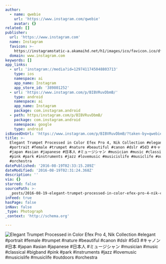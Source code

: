 ```yaml
---
author:
  - name: qwebie
    url: 'https://www.instagram.com/qwebie'
    avatar: {}
related: []
publisher:
  url: 'https://www.instagram.com'
  name: Instagram
  favicon: >-
    https://instagramstatic-a.akamaihd.net/h1/images/ico/favicon.ico/dfa85bb1fd63.ico
  domain: www.instagram.com
keywords: []
app_links:
  - url: 'instagram://media?id=1297411745048803713'
    type: ios
    namespace: ai
    app_name: Instagram
    app_store_id: '389801252'
  - url: 'https://www.instagram.com/p/BIBVRuvDbmB/'
    type: android
    namespace: ai
    app_name: Instagram
    package: com.instagram.android
  - path: https/instagram.com/p/BIBVRuvDbmB/
    package: com.instagram.android
    namespace: google
    type: android
isBasedOnUrl: 'https://www.instagram.com/p/BIBVRuvDbmB/?taken-by=qwebie'
title: >-
  Elegant Trumpet Processed in Color Efex Pro 4, Nik Collection #elegant
  #portrait #female #trumpet #nature #beautiful #canon #dslr #5d3 #キャノン #日本
  #japan #asian #japanese #日本人 #ミュージシャン #musician #music #classical #bigband
  #pink #park #instruments #jazz #lovemusic #musicislife #musiclife #outdoors
  #orchestra
datePublished: '2016-08-19T02:33:15.289Z'
dateModified: '2016-08-19T02:31:24.368Z'
description: ''
via: {}
starred: false
sourcePath: >-
  _posts/2016-08-19-elegant-trumpet-processed-in-color-efex-pro-4-nik-collectio.md
inFeed: true
hasPage: false
inNav: false
_type: Photograph
_context: 'http://schema.org'

---
```

![Elegant Trumpet Processed in Color Efex Pro 4, Nik Collection #elegant #portrait #female #trumpet #nature #beautiful #canon #dslr #5d3 #キャノン #日本 #japan #asian #japanese #日本人 #ミュージシャン #musician #music #classical #bigband #pink #park #instruments #jazz #lovemusic #musicislife #musiclife #outdoors #orchestra](https://scontent.cdninstagram.com/t51.2885-15/sh0.08/e35/p640x640/13731272_1799333470344344_842723065_n.jpg?ig_cache_key=MTI5NzQxMTc0NTA0ODgwMzcxMw%3D%3D.2)